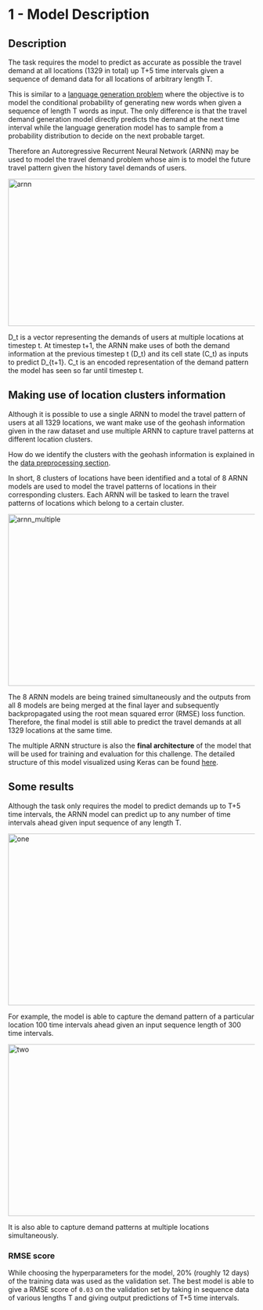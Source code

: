 # 1 - Model Description 

## Description

The task requires the model to predict as accurate as possible the travel demand at all 
locations (1329 in total) up T+5 time intervals given a sequence of demand data for all locations of arbitrary length T.

This is similar to a [language generation problem](https://www.tensorflow.org/tutorials/sequences/text_generation) where the objective is to model the conditional probability of generating new words when given a sequence of length T words as input. The only difference is that 
the travel demand generation model directly predicts the demand at the next time interval while the language generation model has to sample from a probability distribution to decide on the next probable target.

Therefore an Autoregressive Recurrent Neural Network (ARNN) may be used to model the travel demand problem whose aim is to model the future travel pattern given the history tavel demands of users. 


<div>
<img src="https://raw.githubusercontent.com/Tanmengxuan/cicids2017/master/images/arnn.png" alt="arnn" width="550px" height="300px" style="display: block;">
</div>


D_t is a vector representing the demands of users at multiple locations at timestep t.
At timestep t+1, the ARNN make uses of both the demand information at the previous timestep t (D_t) and its cell state (C_t) as inputs
to predict D_{t+1}. C_t is an encoded representation of the demand pattern the model has seen so far until timestep t. 

## Making use of location clusters information

Although it is possible to use a single ARNN to model the travel pattern of users at all 1329 locations, we want make use of the geohash information given in the raw dataset and use multiple ARNN to capture
travel patterns at different location clusters.

How do we identify the clusters with the geohash information is explained in the [data preprocessing section](https://github.com/Tanmengxuan/grab_traffic_management/tree/master/2_Data_Analysis).

In short, 8 clusters of locations have been identified and a total of 8 ARNN models are used to model the travel patterns of locations in their corresponding clusters. Each ARNN will be tasked to learn the travel patterns of locations which belong to a certain cluster. 


<div>
<img src="https://raw.githubusercontent.com/Tanmengxuan/cicids2017/master/images/arnn_multiple.png" alt="arnn_multiple" width="550px" height="350px" style="display: block;">
</div>


The 8 ARNN models are being trained simultaneously and the outputs from all 8 models are being merged at the final layer and subsequently backpropagated using the root mean squared error (RMSE) loss function. 
Therefore, the final model is still able to predict the travel demands at all 1329 locations at the same time. 

The multiple ARNN structure is also the **final architecture** of the model that will be used for training and evaluation for this challenge.
The detailed structure of this model visualized using Keras can be found [here](https://github.com/Tanmengxuan/grab_traffic_management/blob/master/1_Model_Description/model.png).

## Some results

Although the task only requires the model to predict demands up to T+5 time intervals, the ARNN model can 
predict up to any number of time intervals ahead given input sequence of any length T.  


<div>
<img src="https://raw.githubusercontent.com/Tanmengxuan/cicids2017/master/images/locations_1.png" alt="one" width="800px" height="350px" style="display: block;">
</div>


For example, the model is able to capture the demand pattern of a particular location 100 time intervals ahead given an input sequence length of 300 time intervals. 


<div>
<img src="https://raw.githubusercontent.com/Tanmengxuan/cicids2017/master/images/locations_2.png" alt="two" width="800px" height="350px" style="display: block;">
</div>


It is also able to capture demand patterns at multiple locations simultaneously.

### RMSE score

While choosing the hyperparameters for the model, 20% (roughly 12 days) of the training data was used as the validation set.
The best model is able to give a RMSE score of `0.03` on the validation set by taking in sequence data of various lengths T and giving output predictions of T+5 time intervals. 


